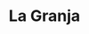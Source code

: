 ---
title: "La Granja"
url: /ciudad-autonoma-de-buenos-aires/la-granja-avenida-directorio/
shop: carnicero
---